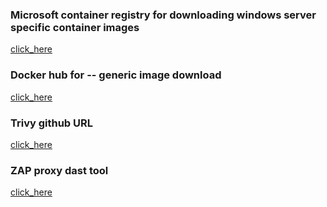 ### Microsoft container registry for downloading windows server specific container images

[click_here](https://mcr.microsoft.com/)

### Docker hub for -- generic image download 

[click_here](https://hub.docker.com/)

### Trivy github URL 

[click_here](https://github.com/aquasecurity/trivy.git)


### ZAP proxy dast tool 

[click_here](https://www.zaproxy.org/docs/)

